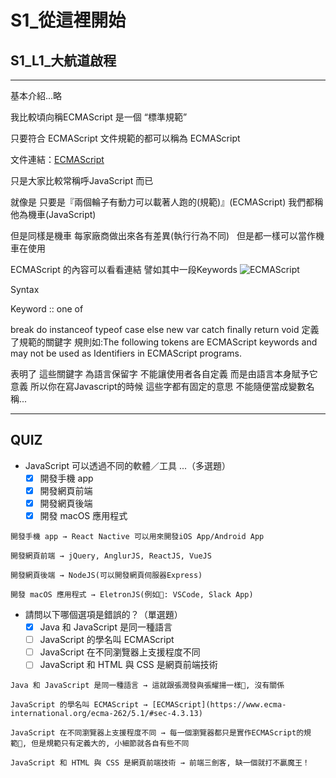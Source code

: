 # S1_從這裡開始

## S1_L1_大航道啟程

---
基本介紹...略

我比較頃向稱ECMAScript 是一個 “標準規範”

只要符合 ECMAScript 文件規範的都可以稱為 ECMAScript

文件連結：[ECMAScript](https://www.ecma-international.org/ecma-262/5.1/#sec-4.3.13)

只是大家比較常稱呼JavaScript 而已

就像是 只要是『兩個輪子有動力可以載著人跑的(規範)』(ECMAScript) 我們都稱他為機車(JavaScript)

但是同樣是機車 每家廠商做出來各有差異(執行行為不同)   但是都一樣可以當作機車在使用

ECMAScript 的內容可以看看連結 譬如其中一段Keywords
![ECMAScript](/Keywords.png)

Syntax

Keyword :: one of

break do instanceof typeof case else new var catch finally return void
定義了規範的關鍵字 規則如:The following tokens are ECMAScript keywords and may not be used as Identifiers in ECMAScript programs.

表明了 這些關鍵字 為語言保留字 不能讓使用者各自定義 而是由語言本身賦予它意義 所以你在寫Javascript的時候 這些字都有固定的意思 不能隨便當成變數名稱...

---

## QUIZ

- JavaScript 可以透過不同的軟體／工具 ...（多選題）
  - [X] 開發手機 app
  - [X] 開發網頁前端
  - [X] 開發網頁後端
  - [X] 開發 macOS 應用程式

```no
開發手機 app → React Nactive 可以用來開發iOS App/Android App

開發網頁前端 → jQuery, AnglurJS, ReactJS, VueJS

開發網頁後端 → NodeJS(可以開發網頁伺服器Express)

開發 macOS 應用程式 → EletronJS(例如: VSCode, Slack App)
```

- 請問以下哪個選項是錯誤的？（單選題）
  - [X] Java 和 JavaScript 是同一種語言
  - [ ] JavaScript 的學名叫 ECMAScript
  - [ ] JavaScript 在不同瀏覽器上支援程度不同
  - [ ] JavaScript 和 HTML 與 CSS 是網頁前端技術

```no
Java 和 JavaScript 是同一種語言 → 這就跟張潤發與張耀揚一樣, 沒有關係

JavaScript 的學名叫 ECMAScript → [ECMAScript](https://www.ecma-international.org/ecma-262/5.1/#sec-4.3.13)

JavaScript 在不同瀏覽器上支援程度不同 → 每一個瀏覽器都只是實作ECMAScript的規範, 但是規範只有定義大的, 小細節就各自有些不同

JavaScript 和 HTML 與 CSS 是網頁前端技術 → 前端三劍客, 缺一個就打不贏魔王！
```